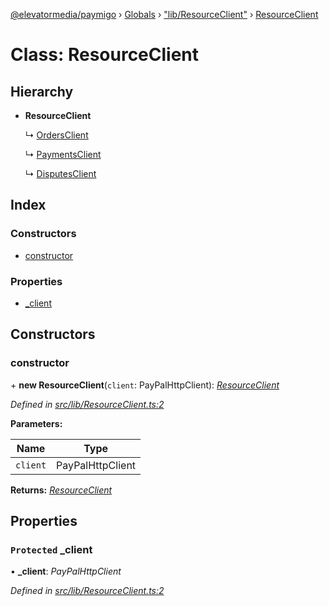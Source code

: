 [@elevatormedia/paymigo](../README.md) › [Globals](../globals.md) › ["lib/ResourceClient"](../modules/_lib_resourceclient_.md) › [ResourceClient](_lib_resourceclient_.resourceclient.md)

# Class: ResourceClient

## Hierarchy

-   **ResourceClient**

    ↳ [OrdersClient](_lib_orders_.ordersclient.md)

    ↳ [PaymentsClient](_lib_payments_.paymentsclient.md)

    ↳ [DisputesClient](_lib_disputes_disputesclient_.disputesclient.md)

## Index

### Constructors

-   [constructor](_lib_resourceclient_.resourceclient.md#constructor)

### Properties

-   [\_client](_lib_resourceclient_.resourceclient.md#protected-_client)

## Constructors

### constructor

\+ **new ResourceClient**(`client`: PayPalHttpClient): _[ResourceClient](_lib_resourceclient_.resourceclient.md)_

_Defined in [src/lib/ResourceClient.ts:2](https://github.com/ELEVATORmedia/paymigo/blob/02f279b/src/lib/ResourceClient.ts#L2)_

**Parameters:**

| Name     | Type             |
| -------- | ---------------- |
| `client` | PayPalHttpClient |

**Returns:** _[ResourceClient](_lib_resourceclient_.resourceclient.md)_

## Properties

### `Protected` \_client

• **\_client**: _PayPalHttpClient_

_Defined in [src/lib/ResourceClient.ts:2](https://github.com/ELEVATORmedia/paymigo/blob/02f279b/src/lib/ResourceClient.ts#L2)_
